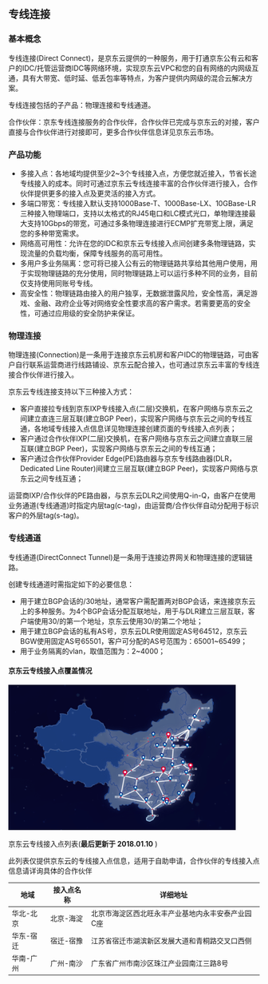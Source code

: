 ## **专线连接**

### **基本概念**

专线连接(Direct Connect)，是京东云提供的一种服务，用于打通京东公有云和客户的IDC/托管运营商IDC等网络环境，实现京东云VPC和您的自有网络的内网级互通，具有大带宽、低时延、低丢包率等特点，为客户提供内网级的混合云解决方案。

专线连接包括的子产品：物理连接和专线通道。

合作伙伴：京东专线连接服务的合作伙伴，合作伙伴已完成与京东云的对接，客户直接与合作伙伴进行对接即可，更多合作伙伴信息详见京东云市场。



### **产品功能**

- 多接入点：各地域均提供至少2~3个专线接入点，方便您就近接入，节省长途专线接入的成本。同时可通过京东云专线连接丰富的合作伙伴进行接入，合作伙伴提供更多的接入点及更灵活的接入方式。
- 多端口带宽：专线接入默认支持1000Base-T、1000Base-LX、10GBase-LR三种接入物理端口，支持以太格式的RJ45电口和LC模式光口，单物理连接最大支持10Gbps的带宽，可通过多条物理连接进行ECMP扩充带宽上限，满足您的多种带宽需求。
- 网络高可用性：允许在您的IDC和京东云专线接入点间创建多条物理链路，实现流量的负载均衡，保障专线服务的高可用性。
- 多用户多业务隔离：您可将已接入公有云的物理链路共享给其他用户使用，用于实现物理链路的充分使用，同时物理链路上可以运行多种不同的业务，目前仅支持使用同账号专线。
- 高安全性：物理链路由接入的用户独享，无数据泄露风险，安全性高，满足游戏、金融、政府企业等对网络安全性要求高的客户需求。若需要更高的安全性，可通过应用级的安全防护来保证。



### **物理连接**

物理连接(Connection)是一条用于连接京东云机房和客户IDC的物理链路，可由客户自行联系运营商进行线路铺设、京东云配合接入，也可通过京东云丰富的专线连接合作伙伴进行接入。

京东云专线连接支持以下三种接入方式：

- 客户直接拉专线到京东IXP专线接入点(二层)交换机，在客户网络与京东云之间建立直连三层互联(建立BGP Peer)，实现客户网络与京东云之间的专线互通，各地域专线接入点信息详见物理连接创建页面的专线接入点列表；
- 客户通过合作伙伴IXP(二层)交换机，在客户网络与京东云之间建立直联三层互联(建立BGP Peer)，实现客户网络与京东云之间的专线互通；
- 客户通过合作伙伴Provider Edge(PE)路由器与京东专线路由器(DLR，Dedicated Line Router)间建立三层互联(建立BGP Peer)，实现客户网络与京东云之间专线互通；

运营商IXP/合作伙伴的PE路由器，与京东云DLR之间使用Q-in-Q，由客户在使用业务通道(专线通道)时指定内层tag(c-tag)，由运营商/合作伙伴自动分配用于标识客户的外层tag(s-tag)。



### **专线通道**

专线通道(DirectConnect Tunnel)是一条用于连接边界网关和物理连接的逻辑链路。

创建专线通道时需指定如下的必要信息：

- 用于建立BGP会话的/30地址，通常客户需配置两对BGP会话，来连接京东云上的多种服务。为4个BGP会话分配互联地址，用于与DLR建立三层互联，客户端使用30/的第一个地址，京东云使用30/的第二个地址；
- 用于建立BGP会话的私有AS号，京东云DLR使用固定AS号64512，京东云BGW使用固定AS号65501，客户可分配的AS号范围为：65001~65499；
- 用于业务隔离的vlan，取值范围为：2~4000；



#### **京东云专线接入点覆盖情况**

![](../../Image/IXP-Location.png)



京东云专线接入点列表(**最后更新于 2018.01.10** )

此列表仅提供京东云的专线接入点信息，适用于自助申请，合作伙伴的专线接入点信息请详询具体的合作伙伴

| **地域**  | **接入点名称** | **详细地址**                                      |
| --------- | -------------- | ------------------------------------------------- |
| 华北-北京 | 北京-海淀      | 北京市海淀区西北旺永丰产业基地内永丰安泰产业园C座 |
| 华东-宿迁 | 宿迁-宿豫      | 江苏省宿迁市湖滨新区发展大道和青桐路交叉口西侧    |
| 华南-广州 | 广州-南沙      | 广东省广州市南沙区珠江产业园南江三路8号           |




